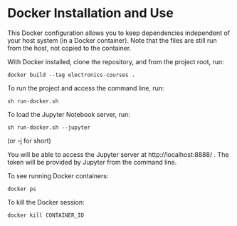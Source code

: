 # Docker Installation and Use

This Docker configuration allows you to keep dependencies independent of your host system (in a Docker container).
Note that the files are still run from the host, not copied to the container.

With Docker installed, clone the repository, and from the project root, run:

```console
docker build --tag electronics-courses .
```

To run the project and access the command line, run:

```console
sh run-docker.sh
```

To load the Jupyter Notebook server, run:

```console
sh run-docker.sh --jupyter
```

(or -j for short)

You will be able to access the Jupyter server at http://localhost:8888/ . The token will be provided by Jupyter from the command line.

To see running Docker containers:

```console
docker ps
```

To kill the Docker session:

```console
docker kill CONTAINER_ID
```